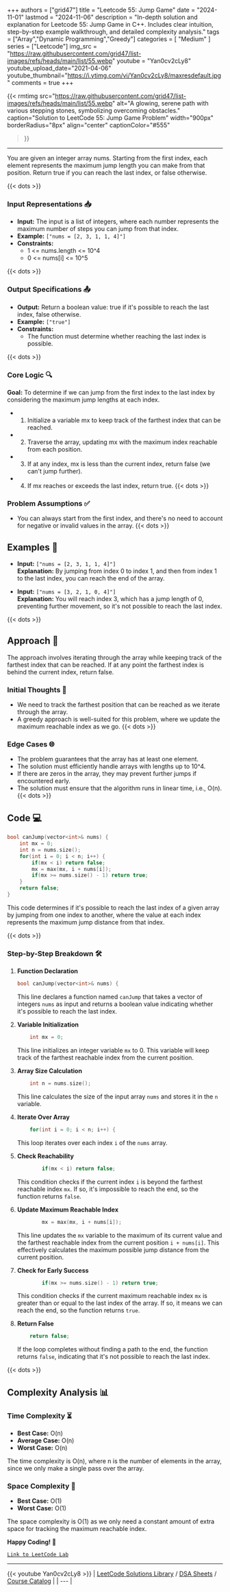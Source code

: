 
+++
authors = ["grid47"]
title = "Leetcode 55: Jump Game"
date = "2024-11-01"
lastmod = "2024-11-06"
description = "In-depth solution and explanation for Leetcode 55: Jump Game in C++. Includes clear intuition, step-by-step example walkthrough, and detailed complexity analysis."
tags = ["Array","Dynamic Programming","Greedy"]
categories = [
    "Medium"
]
series = ["Leetcode"]
img_src = "https://raw.githubusercontent.com/grid47/list-images/refs/heads/main/list/55.webp"
youtube = "Yan0cv2cLy8"
youtube_upload_date="2021-04-06"
youtube_thumbnail="https://i.ytimg.com/vi/Yan0cv2cLy8/maxresdefault.jpg"
comments = true
+++


{{< rmtimg 
    src="https://raw.githubusercontent.com/grid47/list-images/refs/heads/main/list/55.webp" 
    alt="A glowing, serene path with various stepping stones, symbolizing overcoming obstacles."
    caption="Solution to LeetCode 55: Jump Game Problem"
    width="900px"
    borderRadius="8px"
    align="center" 
    captionColor="#555"
>}}
---
You are given an integer array nums. Starting from the first index, each element represents the maximum jump length you can make from that position. Return true if you can reach the last index, or false otherwise.
<!--more-->
{{< dots >}}
### Input Representations 📥
- **Input:** The input is a list of integers, where each number represents the maximum number of steps you can jump from that index.
- **Example:** `["nums = [2, 3, 1, 1, 4]"]`
- **Constraints:**
	- 1 <= nums.length <= 10^4
	- 0 <= nums[i] <= 10^5

{{< dots >}}
### Output Specifications 📤
- **Output:** Return a boolean value: true if it's possible to reach the last index, false otherwise.
- **Example:** `["true"]`
- **Constraints:**
	- The function must determine whether reaching the last index is possible.

{{< dots >}}
### Core Logic 🔍
**Goal:** To determine if we can jump from the first index to the last index by considering the maximum jump lengths at each index.

- 1. Initialize a variable mx to keep track of the farthest index that can be reached.
- 2. Traverse the array, updating mx with the maximum index reachable from each position.
- 3. If at any index, mx is less than the current index, return false (we can't jump further).
- 4. If mx reaches or exceeds the last index, return true.
{{< dots >}}
### Problem Assumptions ✅
- You can always start from the first index, and there's no need to account for negative or invalid values in the array.
{{< dots >}}
## Examples 🧩
- **Input:** `["nums = [2, 3, 1, 1, 4]"]`  \
  **Explanation:** By jumping from index 0 to index 1, and then from index 1 to the last index, you can reach the end of the array.

- **Input:** `["nums = [3, 2, 1, 0, 4]"]`  \
  **Explanation:** You will reach index 3, which has a jump length of 0, preventing further movement, so it's not possible to reach the last index.

{{< dots >}}
## Approach 🚀
The approach involves iterating through the array while keeping track of the farthest index that can be reached. If at any point the farthest index is behind the current index, return false.

### Initial Thoughts 💭
- We need to track the farthest position that can be reached as we iterate through the array.
- A greedy approach is well-suited for this problem, where we update the maximum reachable index as we go.
{{< dots >}}
### Edge Cases 🌐
- The problem guarantees that the array has at least one element.
- The solution must efficiently handle arrays with lengths up to 10^4.
- If there are zeros in the array, they may prevent further jumps if encountered early.
- The solution must ensure that the algorithm runs in linear time, i.e., O(n).
{{< dots >}}
## Code 💻
```cpp
bool canJump(vector<int>& nums) {
    int mx = 0;
    int n = nums.size();
    for(int i = 0; i < n; i++) {
        if(mx < i) return false;
        mx = max(mx, i + nums[i]);
        if(mx >= nums.size() - 1) return true;
    }
    return false;
}
```

This code determines if it's possible to reach the last index of a given array by jumping from one index to another, where the value at each index represents the maximum jump distance from that index.

{{< dots >}}
### Step-by-Step Breakdown 🛠️
1. **Function Declaration**
	```cpp
	bool canJump(vector<int>& nums) {
	```
	This line declares a function named `canJump` that takes a vector of integers `nums` as input and returns a boolean value indicating whether it's possible to reach the last index.

2. **Variable Initialization**
	```cpp
	    int mx = 0;
	```
	This line initializes an integer variable `mx` to 0. This variable will keep track of the farthest reachable index from the current position.

3. **Array Size Calculation**
	```cpp
	    int n = nums.size();
	```
	This line calculates the size of the input array `nums` and stores it in the `n` variable.

4. **Iterate Over Array**
	```cpp
	    for(int i = 0; i < n; i++) {
	```
	This loop iterates over each index `i` of the `nums` array.

5. **Check Reachability**
	```cpp
	        if(mx < i) return false;
	```
	This condition checks if the current index `i` is beyond the farthest reachable index `mx`. If so, it's impossible to reach the end, so the function returns `false`.

6. **Update Maximum Reachable Index**
	```cpp
	        mx = max(mx, i + nums[i]);
	```
	This line updates the `mx` variable to the maximum of its current value and the farthest reachable index from the current position `i + nums[i]`. This effectively calculates the maximum possible jump distance from the current position.

7. **Check for Early Success**
	```cpp
	        if(mx >= nums.size() - 1) return true;
	```
	This condition checks if the current maximum reachable index `mx` is greater than or equal to the last index of the array. If so, it means we can reach the end, so the function returns `true`.

8. **Return False**
	```cpp
	    return false;
	```
	If the loop completes without finding a path to the end, the function returns `false`, indicating that it's not possible to reach the last index.

{{< dots >}}
## Complexity Analysis 📊
### Time Complexity ⏳
- **Best Case:** O(n)
- **Average Case:** O(n)
- **Worst Case:** O(n)

The time complexity is O(n), where n is the number of elements in the array, since we only make a single pass over the array.

### Space Complexity 💾
- **Best Case:** O(1)
- **Worst Case:** O(1)

The space complexity is O(1) as we only need a constant amount of extra space for tracking the maximum reachable index.

**Happy Coding! 🎉**


[`Link to LeetCode Lab`](https://leetcode.com/problems/jump-game/description/)

---
{{< youtube Yan0cv2cLy8 >}}
| [LeetCode Solutions Library](https://grid47.xyz/leetcode/) / [DSA Sheets](https://grid47.xyz/sheets/) / [Course Catalog](https://grid47.xyz/courses/) |
| --- |
